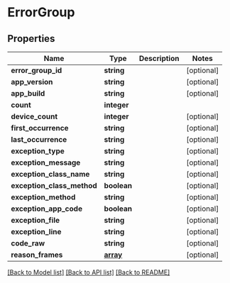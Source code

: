 # ErrorGroup

## Properties
Name | Type | Description | Notes
------------ | ------------- | ------------- | -------------
**error_group_id** | **string** |  | [optional] 
**app_version** | **string** |  | [optional] 
**app_build** | **string** |  | [optional] 
**count** | **integer** |  | 
**device_count** | **integer** |  | [optional] 
**first_occurrence** | **string** |  | [optional] 
**last_occurrence** | **string** |  | [optional] 
**exception_type** | **string** |  | [optional] 
**exception_message** | **string** |  | [optional] 
**exception_class_name** | **string** |  | [optional] 
**exception_class_method** | **boolean** |  | [optional] 
**exception_method** | **string** |  | [optional] 
**exception_app_code** | **boolean** |  | [optional] 
**exception_file** | **string** |  | [optional] 
**exception_line** | **string** |  | [optional] 
**code_raw** | **string** |  | [optional] 
**reason_frames** | [**array**](.md) |  | [optional] 

[[Back to Model list]](../README.md#documentation-for-models) [[Back to API list]](../README.md#documentation-for-api-endpoints) [[Back to README]](../README.md)

